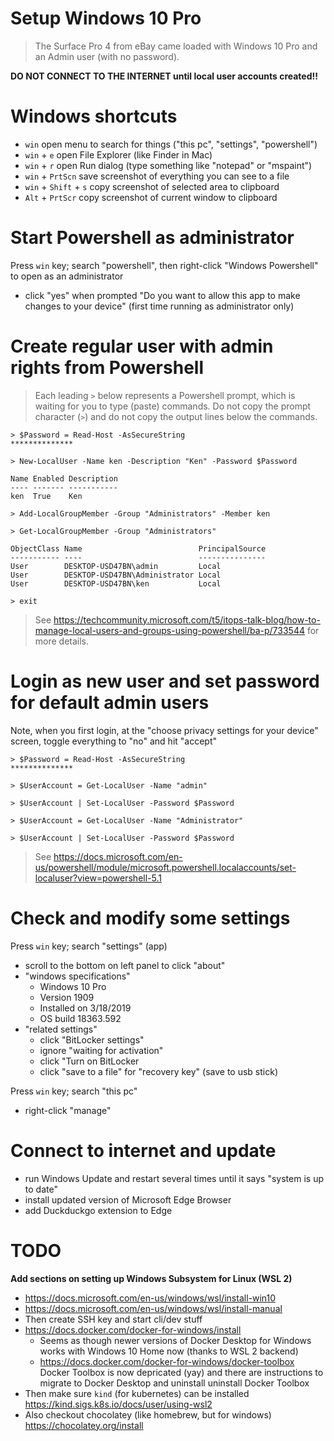 Setup Windows 10 Pro
====================

> The Surface Pro 4 from eBay came loaded with Windows 10 Pro and an Admin user
> (with no password).

**DO NOT CONNECT TO THE INTERNET until local user accounts created!!**

# Windows shortcuts

- `win`                  open menu to search for things ("this pc", "settings", "powershell")
- `win` + `e`            open File Explorer (like Finder in Mac)
- `win` + `r`            open Run dialog (type something like "notepad" or "mspaint")
- `win` + `PrtScn`       save screenshot of everything you can see to a file
- `win` + `Shift` + `s`  copy screenshot of selected area to clipboard
- `Alt` + `PrtScr`       copy screenshot of current window to clipboard

# Start Powershell as administrator

Press `win` key; search "powershell", then right-click "Windows Powershell" to
open as an administrator

- click "yes" when prompted "Do you want to allow this app to make changes to
  your device" (first time running as administrator only)

# Create regular user with admin rights from Powershell

> Each leading `>` below represents a Powershell prompt, which is waiting for
> you to type (paste) commands. Do not copy the prompt character (`>`) and do
> not copy the output lines below the commands.

```
> $Password = Read-Host -AsSecureString
**************

> New-LocalUser -Name ken -Description "Ken" -Password $Password

Name Enabled Description
---- ------- -----------
ken  True    Ken

> Add-LocalGroupMember -Group "Administrators" -Member ken

> Get-LocalGroupMember -Group "Administrators"

ObjectClass Name                          PrincipalSource
----------- ----                          ---------------
User        DESKTOP-USD47BN\admin         Local
User        DESKTOP-USD47BN\Administrator Local
User        DESKTOP-USD47BN\ken           Local

> exit
```

> See
> <https://techcommunity.microsoft.com/t5/itops-talk-blog/how-to-manage-local-users-and-groups-using-powershell/ba-p/733544>
> for more details.

# Login as new user and set password for default admin users

Note, when you first login, at the "choose privacy settings for your device"
screen, toggle everything to "no" and hit "accept"

```
> $Password = Read-Host -AsSecureString
**************

> $UserAccount = Get-LocalUser -Name "admin"

> $UserAccount | Set-LocalUser -Password $Password

> $UserAccount = Get-LocalUser -Name "Administrator"

> $UserAccount | Set-LocalUser -Password $Password
```

> See
> <https://docs.microsoft.com/en-us/powershell/module/microsoft.powershell.localaccounts/set-localuser?view=powershell-5.1>

# Check and modify some settings

Press `win` key; search "settings" (app)

- scroll to the bottom on left panel to click "about"
- "windows specifications"
    - Windows 10 Pro
    - Version 1909
    - Installed on 3/18/2019
    - OS build 18363.592
- "related settings"
    - click "BitLocker settings"
    - ignore "waiting for activation"
    - click "Turn on BitLocker
    - click "save to a file" for "recovery key" (save to usb stick)

Press `win` key; search "this pc"

- right-click "manage"

# Connect to internet and update

- run Windows Update and restart several times until it says "system is up to
  date"
- install updated version of Microsoft Edge Browser
- add Duckduckgo extension to Edge

# TODO

**Add sections on setting up Windows Subsystem for Linux (WSL 2)**

- <https://docs.microsoft.com/en-us/windows/wsl/install-win10>
- <https://docs.microsoft.com/en-us/windows/wsl/install-manual>
- Then create SSH key and start cli/dev stuff
- <https://docs.docker.com/docker-for-windows/install>
    - Seems as though newer versions of Docker Desktop for Windows works with
      Windows 10 Home now (thanks to WSL 2 backend)
    - <https://docs.docker.com/docker-for-windows/docker-toolbox> Docker Toolbox
      is now depricated (yay) and there are instructions to migrate to Docker
      Desktop and uninstall uninstall Docker Toolbox
- Then make sure `kind` (for kubernetes) can be installed
  <https://kind.sigs.k8s.io/docs/user/using-wsl2>
- Also checkout chocolatey (like homebrew, but for windows)
  <https://chocolatey.org/install>

